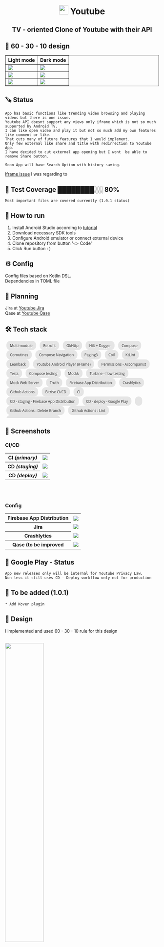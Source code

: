 # <center><img src= "https://freepngimg.com/download/youtube/77699-classic-icons-youtube-computer-logo-icon.png" style="width:30px; height:30px" /> Youtube </center>

## <center>TV - oriented Clone of Youtube with their API </center>

## 🧪 60 - 30 - 10 design

<table border="1">
<thead>
  <tr>
    <th>Light mode</th>
    <th>Dark mode</th>
  </tr>
</thead>
<tbody>
  <tr>
    <td><img  src="readme_assets/loading_screen_light.png" /></td>
    <td><img  src="readme_assets/loading_screen_dark.png" /></td>
  </tr>
  <tr>
    <td><img  src="readme_assets/loaded_popular_screen_light.png" /></td>
    <td><img  src="readme_assets/loaded_popular_screen_dark.png" /></td>
  </tr>
<tr>
    <td><img  src="readme_assets/player_screen_light.png"  /></td>
    <td><img  src="readme_assets/player_screen_dark.png" /></td>
</tr>
</tbody>
</table>

## 🪚 Status

    App has basic functions like trending video browsing and playing videos but there is one issue.
    Youtube API doesnt support any views only iframe which is not so much supported by Android TV.
    I can like open video and play it but not so much add my own features like comment or like.
    That cuts many of future features that I would implement.
    Only few external like share and title with redirrection to Youtube App.
    I have decided to cut external app opening but I wont  be able to remove Share button.

    Soon App will have Search Option with history saving.

[Iframe issue](https://stackoverflow.com/questions/9640265/problems-giving-focus-to-an-iframe-on-smart-tv)
I was regarding to

## 🎯​ Test Coverage ████████░░ 80%

    Most important files are covered currently (1.0.1 status)

## 📱 How to run

1. Install Android Studio according
   to [tutorial](https://developer.android.com/studio?gclid=CjwKCAjwnOipBhBQEiwACyGLukOqCPF7rjbRbw2zo-hldBEOSCVk0P0B1bFUCJjxdKyi6zGc3daUzhoCwSkQAvD_BwE&gclsrc=aw.ds)
2. Download necessary SDK tools
3. Configure Android emulator or connect external device
4. Clone repository from button '<> Code'
5. Click Run button : )

## ⚙️ Config

Config files based on Kotlin DSL. <br/>
Dependencies in TOML file

## 🤔​ Planning

Jira
at [Youtube Jira](https://mobile-pablo.atlassian.net/jira/software/c/projects/YTV/boards/5) <br/>
Qase at [Youtube Qase](https://app.qase.io/project/YTC) <br/>

## 🛠️​ Tech stack

<svg fill="none" viewBox="0 0 600 300" width="600" height="300" xmlns="http://www.w3.org/2000/svg">
  <foreignObject width="100%" height="100%">
    <div xmlns="http://www.w3.org/1999/xhtml">
      <style>
        .chip{
            display: inline-flex;
            flex-direction: row;
            background-color: #e5e5e5;
            border: none;
            cursor: default;
            height: 36px;
            outline: none;
            padding: 0 ;
            margin : 0 5px;
            font-size: 14px;
            color: #333333;
            font-family:"Open Sans", sans-serif;
            white-space: nowrap;
            align-items: center;
            border-radius: 16px;
            vertical-align: middle;
            text-decoration: none;
            justify-content: center;
        }
        .chip-content{
        cursor: inherit;
        display: flex;
        align-items: center;
        user-select: none;
        white-space: nowrap;
        padding: 0px 14px;
        }
        </style>
    <div class="chip">
      <div class="chip-content">Multi-module</div>
    </div>
    <div class="chip">
      <div class="chip-content">Retrofit</div>
    </div>
    <div class="chip">
      <div class="chip-content">OkHttp</div>
    </div>
    <div class="chip">
      <div class="chip-content">Hilt + Dagger</div>
    </div>
    <div class="chip">
      <div class="chip-content">Compose</div>
    </div>
    <div class="chip">
      <div class="chip-content">Coroutines</div>
    </div>
    <div class="chip">
      <div class="chip-content">Compose Navigation</div>
    </div>
    <div class="chip">
      <div class="chip-content">Paging3</div>
    </div>
    <div class="chip">
      <div class="chip-content">Coil</div>
    </div>
    <div class="chip">
      <div class="chip-content">KtLint</div>
    </div>
    <div class="chip">
      <div class="chip-content">Leanback</div>
    </div>
    <div class="chip">
      <div class="chip-content">Youtube Android Player (iFrame)</div>
    </div>
    <div class="chip">
      <div class="chip-content">Permissions - Accompanist</div>
    </div>
    <div class="chip">
      <div class="chip-content">Tests</div>
    </div>
    <div class="chip">
      <div class="chip-content">Compose testing</div>
    </div>
    <div class="chip">
      <div class="chip-content">Mockk</div>
    </div>
    <div class="chip">
      <div class="chip-content">Turbine - flow testing</div>
    </div>
    <div class="chip">
      <div class="chip-content">Mock Web Server</div>
    </div>
    <div class="chip">
      <div class="chip-content">Truth</div>
    </div>
    <div class="chip">
      <div class="chip-content">Firebase App Distribution</div>
    </div>
    <div class="chip">
      <div class="chip-content">Crashlytics</div>
    </div>
    <div class="chip">
      <div class="chip-content">Github Actions</div>
    </div>
    <div class="chip">
      <div class="chip-content">Bitrise CI/CD</div>
    </div>
    <div class="chip">
      <div class="chip-content">CI</div>
    </div>
    <div class="chip">
      <div class="chip-content">CD - staging - Firebase App Distribution </div>
    </div>
    <div class="chip">
      <div class="chip-content">CD - deploy - Google Play </div>
    </div>
    <div class="chip">
      <div class="chip-content"></div>
    </div>
    <div class="chip">
      <div class="chip-content">Github Actions : Delete Branch</div>
    </div>
    <div class="chip">
      <div class="chip-content">Github Actions : Lint</div>
    </div>
    <div class="chip">
      <div class="chip-content">Github Actions : Stale issues</div>
    </div>
    </div>
  </foreignObject>
</svg>

## 📸 Screenshots

<h3><b>CI/CD</b></h3>
<table>
<tbody>
  <tr>
    <th><b>CI</b> <i>(primary)</i></th>
    <th><img  src="readme_assets/bitrise_ci_primary.png" /></th>
  </tr>
  <tr>
    <th><b>CD</b> <i>(staging)</i></th>
    <td><img  src="readme_assets/bitrise_cd_staging.png" /> </td>
  </tr>
  <tr>
    <th><b>CD</b> <i>(deploy)</i></th>
    <td><div> <img  src="readme_assets/bitrise_cd_deploy.png" /> </div></td>
  </tr>
</tbody>
</table>

<br/><br/>

<h3><b>Config</b></h3>
<table>
<tbody>
  <tr>
    <th>Firebase App Distribution</th>
    <th><img  src="readme_assets/firebase_app_distribution.png" /></th>
  </tr>
  <tr>
    <th>Jira</th>
    <td><img  src="readme_assets/jira_kanban.png" /></td>
  </tr>
  <tr>
    <th>Crashlytics</th>
    <td><img  src="readme_assets/crashlytics.png" /></td>
  </tr>
  <tr>
    <th>Qase (to be improved</th>
    <td><img  src="readme_assets/qase_suites.png" /></td>
  </tr>
</tbody>
</table>

## 🙊​ Google Play - Status

    App new releases only will be internal for Youtube Privacy Law.
    Non less it still uses CD - Deploy workflow only not for production

## ​🔗​ To be added (1.0.1)

    * Add Kover plugin

## 🫧​ Design

I implemented and used 60 - 30 - 10 rule for this design
<br/><br/>

<img  width = "50%" src="https://cdn.dribbble.com/users/2248264/screenshots/4552223/media/5ee3ff95aa8d67a446556a3ff15e8001.jpg?resize=800x600&vertical=center"/> <br/>

Implementation based
on [Youtube TV Design](https://dribbble.com/shots/4552223-YouTube-TV-App-Redsign)
